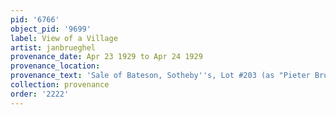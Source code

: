 ```yaml
---
pid: '6766'
object_pid: '9699'
label: View of a Village
artist: janbrueghel
provenance_date: Apr 23 1929 to Apr 24 1929
provenance_location:
provenance_text: 'Sale of Bateson, Sotheby''s, Lot #203 (as "Pieter Bruegel the Elder")'
collection: provenance
order: '2222'
---
```

